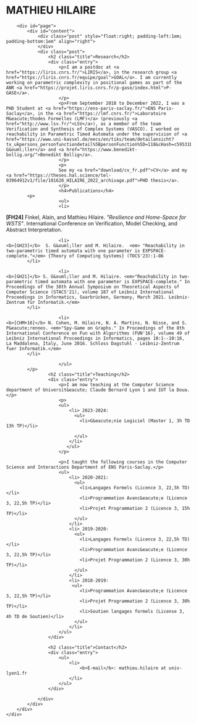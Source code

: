 <html>

<head>
    <meta http-equiv="content-type" content="text/html; charset=utf-8" />
    <title>Mathieu Hilaire</title>
    <link href="style.css" rel="stylesheet" type="text/css" media="screen" />
    <link href='https://fonts.googleapis.com/css?family=Quicksand:700' rel='stylesheet' type='text/css'>
    <link href='https://fonts.googleapis.com/css?family=Open+Sans:400italic,700italic,400,700' rel='stylesheet' type='text/css'>
</head>
<body>
    <div id="wrapper">
        <div id="header-wrapper">
            <div id="header">
                <div id="logo">
                    <h1>MATHIEU HILAIRE</h1> </div>
            </div>
        </div>

        <div id="page">
            <div id="content">
                <div class="post" style="float:right; padding-left:1em; padding-bottom:1em" align="right">
                </div>
                <div class="post">
                    <h2 class="title">Research</h2>
                    <div class="entry">
                        <p>I am a postdoc at <a href="https://liris.cnrs.fr/">LIRIS</a>, in the research group <a href="https://liris.cnrs.fr/equipe/goal">GOAL</a>. I am currently working on parametric complexity in positional games as part of the ANR <a href="https://projet.liris.cnrs.fr/p-gase/index.html">P-GASE</a>.
                        </p>
                        <p>From September 2018 to December 2022, I was a PHD Student at <a href="https://ens-paris-saclay.fr/">ENS Paris-Saclay</a>, in the <a href="https://lmf.cnrs.fr/">Laboratoire M&eacute;thodes Formelles (LMF)</a> (previously <a href="http://www.lsv.fr/">LSV</a>), as a member of the team Verification and Synthesis of Complex Systems (VASCO). I worked on reachability in Parametric Timed Automata under the supervision of <a href="https://www.uni-kassel.de/eecs/en/tiks/team/detailansicht?tx_ukpersons_personfunctiondetail%5BpersonFunction%5D=118&cHash=c59531be23b79bac603f6f96eda29c74">Stefan G&ouml;ller</a> and <a href="https://www.benedikt-bollig.org/">Benedikt Bollig</a>.
                        </p>
                        <p>
                        See my <a href="download/cv_fr.pdf">CV</a> and my <a href="https://theses.hal.science/tel-03964912v1/file/101620_HILAIRE_2022_archivage.pdf">PHD thesis</a>.
                        </p>
                        <h4>Publications</h4>
			<p>
                        <ul>
                        <li>
   <b>[FH24]</b>  Finkel, Alain, and Mathieu Hilaire. <em>"Resilience and Home-Space for WSTS"</em>. International Conference on Verification, Model Checking, and Abstract Interpretation.
			</li>

                        <li>
    <b>[GH23]</b>  S. G&ouml;ller and M. Hilaire.  <em> "Reachability in two-parametric timed automata with one parameter is EXPSPACE-complete."</em> {Theory of Computing Systems} (TOCS'23):1-86
			</li>

                        <li>
    <b>[GH21]</b> S. G&ouml;ller and M. Hilaire. <em>"Reachability in two-parametric timed automata with one parameter is EXPSPACE-complete." In Proceedings of the 38th Annual Symposium on Theoretical Aspects of Computer Science (STACS'21), volume 187 of Leibniz International Proceedings in Informatics, Saarbrücken, Germany, March 2021. Leibniz-Zentrum für Informatik.</em>
			</li>

                        <li>    
    <b>[CHM+16]</b> N. Cohen, M. Hilaire, N. A. Martins, N. Nisse, and S. P&eacute;rennes. <em>"Spy-Game on Graphs." In Proceedings of the 8th International Conference on Fun with Algorithms (FUN'16), volume 49 of Leibniz International Proceedings in Informatics, pages 10:1--10:16, La Maddalena, Italy, June 2016. Schloss Dagstuhl - Leibniz-Zentrum fuer Informatik.</em>
			</li>
			
                        </ul>
			</p>
                    <h2 class="title">Teaching</h2>
                    <div class="entry">
                        <p>I am now teaching at the Computer Science department of Universit&eacute; Claude Bernard Lyon 1 and IUT la Doua.</p>
                        <p>
                        <ul>
                            <li> 2023-2024:
                              <ul>
                                <li>G&eacute;nie Logiciel (Master 1, 3h TD 13h TP)</li>
                                
                              </ul>
                            </li>
                           </ul>
                        </p>

                        <p>I taught the following courses in the Computer Science and Interactions Department of ENS Paris-Saclay.</p>
                        <ul>
                            <li> 2020-2021:
                              <ul>
                                <li>Langages Formels (Licence 3, 22,5h TD)</li>
                                <li>Programmation Avanc&eacute;e (Licence 3, 22,5h TP)</li>
                                <li>Projet Programmation 2 (Licence 3, 15h TP)</li>
                              </ul>
                            </li>
                            <li> 2019-2020:
                              <ul>
                                <li>Langages Formels (Licence 3, 22,5h TD)</li>
                                <li>Programmation Avanc&eacute;e (Licence 3, 22,5h TP)</li>
                                <li>Projet Programmation 2 (Licence 3, 30h TP)</li> 
                              </ul>
                            </li>
                            <li> 2018-2019:
                             <ul>                            
                                <li>Programmation Avanc&eacute;e (Licence 3, 22,5h TP)</li>
                                <li>Projet Programmation 2 (Licence 3, 30h TP)</li> 
                                <li>Soutien langages formels (License 3, 4h TD de Soutien)</li>
                              </ul>
                            </li>
                        </ul>                                  
                    </div>

                    <h2 class="title">Contact</h2>
                    <div class="entry">
                        <ul>
                            <li>
                                <b>E-mail</b>: mathieu.hilaire at univ-lyon1.fr
                            </li>
                        </ul>
                    </div>

                </div>
            </div>
        </div>
    </div>
</body>

</html>

